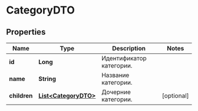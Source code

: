 

# CategoryDTO

## Properties

Name | Type | Description | Notes
------------ | ------------- | ------------- | -------------
**id** | **Long** | Идентификатор категории. | 
**name** | **String** | Название категории. | 
**children** | [**List&lt;CategoryDTO&gt;**](CategoryDTO.md) | Дочерние категории. |  [optional]




